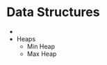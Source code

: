 Data Structures
===============
<ul><li>
<li>Heaps<ul>
    <li>Min Heap</li>
    <li>Max Heap</li>
</ul>
</li></ul>
